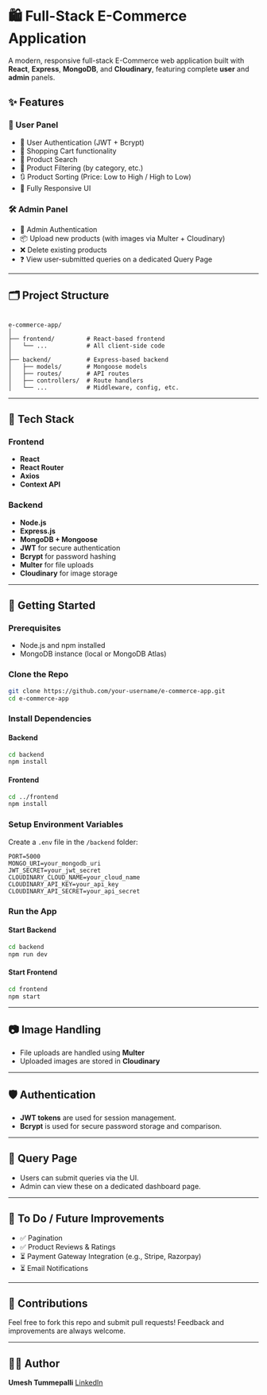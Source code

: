 
# 🛍️ Full-Stack E-Commerce Application

A modern, responsive full-stack E-Commerce web application built with **React**, **Express**, **MongoDB**, and **Cloudinary**, featuring complete **user** and **admin** panels.

## ✨ Features

### 👤 User Panel
- 🔐 User Authentication (JWT + Bcrypt)
- 🛒 Shopping Cart functionality
- 🔎 Product Search
- 🧰 Product Filtering (by category, etc.)
- 🔃 Product Sorting (Price: Low to High / High to Low)
- 📱 Fully Responsive UI

### 🛠️ Admin Panel
- 👤 Admin Authentication
- 📦 Upload new products (with images via Multer + Cloudinary)
- ❌ Delete existing products
- ❓ View user-submitted queries on a dedicated Query Page

---

## 🗂️ Project Structure

```

e-commerce-app/
│
├── frontend/         # React-based frontend
│   └── ...           # All client-side code
│
├── backend/          # Express-based backend
│   ├── models/       # Mongoose models
│   ├── routes/       # API routes
│   ├── controllers/  # Route handlers
│   └── ...           # Middleware, config, etc.

````

---

## 🧰 Tech Stack

### Frontend
- **React**
- **React Router**
- **Axios**
- **Context API**

### Backend
- **Node.js**
- **Express.js**
- **MongoDB + Mongoose**
- **JWT** for secure authentication
- **Bcrypt** for password hashing
- **Multer** for file uploads
- **Cloudinary** for image storage

---

## 🚀 Getting Started

### Prerequisites

- Node.js and npm installed
- MongoDB instance (local or MongoDB Atlas)

### Clone the Repo

```bash
git clone https://github.com/your-username/e-commerce-app.git
cd e-commerce-app
````

### Install Dependencies

#### Backend

```bash
cd backend
npm install
```

#### Frontend

```bash
cd ../frontend
npm install
```

### Setup Environment Variables

Create a `.env` file in the `/backend` folder:

```env
PORT=5000
MONGO_URI=your_mongodb_uri
JWT_SECRET=your_jwt_secret
CLOUDINARY_CLOUD_NAME=your_cloud_name
CLOUDINARY_API_KEY=your_api_key
CLOUDINARY_API_SECRET=your_api_secret
```

### Run the App

#### Start Backend

```bash
cd backend
npm run dev
```

#### Start Frontend

```bash
cd frontend
npm start
```

---

## 📷 Image Handling

* File uploads are handled using **Multer**
* Uploaded images are stored in **Cloudinary**

---

## 🛡️ Authentication

* **JWT tokens** are used for session management.
* **Bcrypt** is used for secure password storage and comparison.

---

## 📩 Query Page

* Users can submit queries via the UI.
* Admin can view these on a dedicated dashboard page.

---

## 📌 To Do / Future Improvements

* ✅ Pagination
* ✅ Product Reviews & Ratings
* ⏳ Payment Gateway Integration (e.g., Stripe, Razorpay)
* ⏳ Email Notifications

---

## 🤝 Contributions

Feel free to fork this repo and submit pull requests! Feedback and improvements are always welcome.

---


## 👨‍💻 Author

**Umesh Tummepalli**
[LinkedIn](https://www.linkedin.com/in/umesh-tummepalli-924362333)
